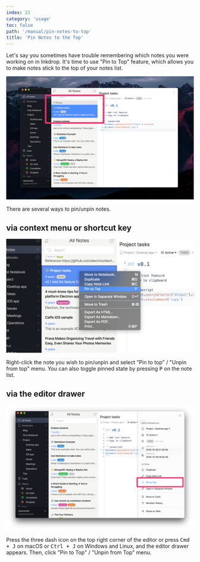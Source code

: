 ```yaml
---
index: 21
category: 'usage'
toc: false
path: '/manual/pin-notes-to-top'
title: 'Pin Notes to the Top'
---
```


Let's say you sometimes have trouble remembering which notes you were working on in Inkdrop.
It's time to use "Pin to Top" feature, which allows you to make notes stick to the top of your notes list.

![Pinned note](./pin-notes-to-top_overview.png)

There are several ways to pin/unpin notes.

## via context menu or shortcut key

![Context menu](./pin-notes-to-top_howto-context-menu.png)

Right-click the note you wish to pin/unpin and select "Pin to top" / "Unpin from top" menu.
You can also toggle pinned state by pressing <kbd>P</kbd> on the note list.

## via the editor drawer

![How to](./pin-notes-to-top_howto.png)

Press the three dash icon on the top right corner of the editor or press <kbd>Cmd + J</kbd> on macOS or <kbd>Ctrl + J</kbd> on Windows and Linux, and the editor drawer appears.
Then, click "Pin to Top" / "Unpin from Top" menu.
